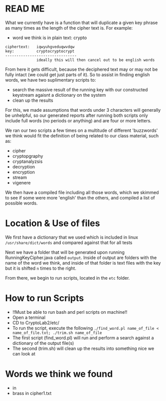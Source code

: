 # READ ME

What we currently have is a function that will duplicate a given key phrase as many times as the length of the cipher text is. For  example:

* word we think is in plain text: crypto  
```
ciphertext:   iqwyuhgveduqwvdqw
key:          cryptocryptocrypt
--------------------------------
              ideally this will then cancel out to be english words
```
From here it gets difficult, because the deciphered text may or may not be fully intact (we could get just parts of it). So to assist in finding english words, we have two suplimentary scripts to:
* search the massive result of the running key with our constructed keystream agaisnt a dictionary on the system
* clean up the results 

For this, we made assumptions that words under 3 characters will generally be unhelpful, so our generated reports after running both scripts only include full words (no periods or anything) and are four or more letters.

We ran our two scripts a few times on a multitude of different 'buzzwords' we think would fit the definition of being related to our class material, such as:
 * cipher
 * cryptopgraphy
 * cryptanalyzsis
 * decryption
 * encryption
 * stream
 * vigenere
 
We then have a compiled file including all those words, which we skimmed to see if some were more 'english' than the others, and compiled a list of possible words.

# Location & Use of files
We first have a dictionary that we used which is included in linux ```/usr/share/dict/words``` and compared against that for all tests

Next we have a folder that will be generated upon running RunningKeyCipher.java called `output`. Inside of output are folders with the name of the word we think, and inside of that folder is text files with the key but it is shifted `n` times to the right.

From there, we begin to run scripts, located in the `etc` folder.

# How to run Scripts
* !!Must be able to run bash and perl scripts on machine!!
* Open a terminal
* CD to CryptoLab2/etc/
* To run the script, execute the following
```./find_word.pl name_of_file < name_of_file.txt; ./trim.sh name_of_file```
* The first script (find_word.pl) will run and perform a search against a dictionary of the output file(s)
* The second (trim.sh) will clean up the results into something nice we can look at

# Words we think we found
* <word> in <file>
* brass in cipher1.txt
